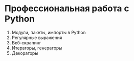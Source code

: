 # Профессиональная работа с Python
1. Модули, пакеты, импорты в Python
2. Регулярные выражения
3. Веб-скрапинг
4. Итераторы, генераторы
5. Декораторы